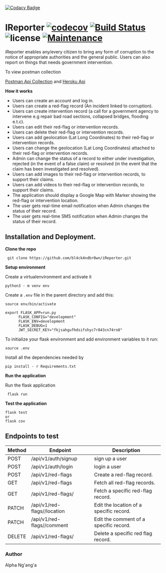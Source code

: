 [![Codacy Badge](https://api.codacy.com/project/badge/Grade/b1ec3d9cd8264734bfaa9a81de17e57b)](https://app.codacy.com/app/bl4ck4ndbr0wn/iReporter?utm_source=github.com&utm_medium=referral&utm_content=bl4ck4ndbr0wn/iReporter&utm_campaign=Badge_Grade_Dashboard)
# IReporter [![codecov](https://codecov.io/gh/bl4ck4ndbr0wn/iReporter/branch/develop/graph/badge.svg)](https://codecov.io/gh/bl4ck4ndbr0wn/iReporter)  [![Build Status](https://travis-ci.org/bl4ck4ndbr0wn/iReporter.svg?branch=develop)](https://travis-ci.org/bl4ck4ndbr0wn/iReporter) ![license](https://img.shields.io/github/license/mashape/apistatus.svg) [![Maintenance](https://img.shields.io/badge/Maintained%3F-yes-green.svg)](https://github.com/bl4ck4ndbr0wn/iReporter)
iReporter enables any/every citizen to bring any form of corruption to the notice of appropriate authorities and the general public. Users can also report on things that needs government intervention.

To view postman collection 

[Postman Api Collection](https://documenter.getpostman.com/view/3130673/RzfdpVp3)
and
[Heroku Api](https://documenter.getpostman.com/view/3130673/RzfdpVp3)

**How it works**
- Users can create an account and log in.
- Users can create a red-flag record (An incident linked to corruption).
- Users can create intervention record (a call for a government agency to intervene e.g repair bad road sections, collapsed bridges, flooding e.t.c).
- Users can edit their red-flag or intervention records.
- Users can delete their red-flag or intervention records.
- Users can add geolocation (Lat Long Coordinates) to their red-flag or intervention records.
- Users can change the geolocation (Lat Long Coordinates) attached to their red-flag or intervention records.
- Admin can change the status of a record to either under investigation, rejected (in the event of a false claim) or resolved (in the event that the claim has been investigated and resolved).
- Users can add images to their red-flag or intervention records, to support their claims.
- Users can add videos to their red-flag or intervention records, to support their claims.
- The application should display a Google Map with Marker showing the red-flag or intervention location.
- The user gets real-time email notification when Admin changes the status of their record.
- The user gets real-time SMS notification when Admin changes the status of their record.



## Installation and Deployment.

**Clone the repo**

```.env
 git clone https://github.com/bl4ck4ndbr0wn/iReporter.git
```

**Setup environment**

Create a virtualenvironment and activate it
 ```.env
 python3 - m venv env
 ```
 Create a ```.env``` file in the parent directory and add this:
 ```..env
 source env/bin/activate

 export FLASK_APP=run.py
       FLASK_CONFIG="development"
       FLASK_ENV=development
       FLASK_DEBUG=1
       JWT_SECRET_KEY="fkjsahgufhdsifshyc7r843cn74rn8"
 ```
 To initialize your flask environment and add environment variables to it run:
 ```.env
 source .env
 ```
 Install all the dependencies needed by
 ```..env
 pip install - r Requirements.txt
 ```
 **Run the application**
 
 Run the flask application
 ```.env
  flask run
 ```
 
**Test the application**
 ```.env
flask test 
or 
flask cov
```
 
## Endpoints to test

| Method | Endpoint                                    | Description                                    |
| ------ | ------------------------------------------- | ---------------------------------------------- |
| POST   | /api/v1/auth/signup                         | sign up a user                                 |
| POST   | /api/v1/auth/login                          | login a user                                   |
| POST   | /api/v1/red-flags                           | Create a red-flag record.                      |
| GET    | /api/v1/red-flags                           | Fetch all red-flag records.                    |
| GET    | /api/v1/red-flags/<red-flag-id>             | Fetch a specific red-flag record.              |
| PATCH  | /api/v1/red-flags/<red-flag-id>/location    | Edit the location of a specific record.        |
| PATCH  | /api/v1/red-flags/<red-flag-id>/comment     | Edit the comment of a specific record.         |
| DELETE | /api/v1/red-flags/<red-flag-id>             | Delete a specific red flag record.             |

### Author

Alpha Ng'ang'a